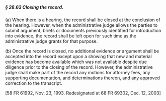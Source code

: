 ##### § 28.63 Closing the record. #####

(a) When there is a hearing, the record shall be closed at the conclusion of the hearing. However, when the administrative judge allows the parties to submit argument, briefs or documents previously identified for introduction into evidence, the record shall be left open for such time as the administrative judge grants for that purpose.

(b) Once the record is closed, no additional evidence or argument shall be accepted into the record except upon a showing that new and material evidence has become available which was not available despite due diligence prior to the closing of the record. However, the administrative judge shall make part of the record any motions for attorney fees, any supporting documentation, and determinations thereon, and any approved correction to the transcript.

[58 FR 61992, Nov. 23, 1993. Redesignated at 68 FR 69302, Dec. 12, 2003]